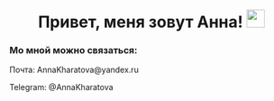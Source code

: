 <h1 align="center">Привет, меня зовут Анна!</a> 
<img src="https://github.com/blackcater/blackcater/raw/main/images/Hi.gif" height="32"/></h1>
<h3> Мо мной можно связаться: </h3>
<p>Почта: AnnaKharatova@yandex.ru</p>
<p>Telegram: @AnnaKharatova</p>

